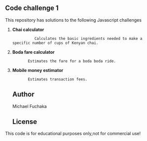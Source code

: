   ## Code challenge 1

  This repository has solutions to the following Javascript challenges

1. **Chai calculator**

                 Calculates the basic ingredients needed to make a specific number of cups of Kenyan chai.

 2.  **Boda fare calculator**

                Estimates the fare for a boda boda ride.

 3.  **Mobile money estimator**

                Estimates transaction fees.


      ## Author

      Michael Fuchaka

      ## License  

   This code is for educational purposes only,not for commercial use! 
